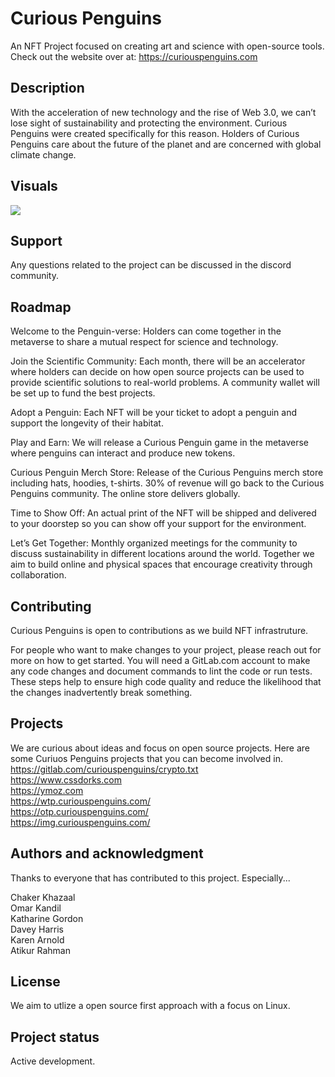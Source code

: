  # Curious Penguins

An NFT Project focused on creating art and science with open-source tools. Check out the website over at: https://curiouspenguins.com

## Description
With the acceleration of new technology and the rise of Web 3.0, we can’t lose sight of sustainability and protecting the environment. Curious Penguins were created specifically for this reason. Holders of Curious Penguins care about the future of the planet and are concerned with global climate change.

## Visuals
<img src="https://gitlab.com/ptoone/curious-penguins/-/raw/main/public/images/Xylologist-039.png">

## Support
Any questions related to the project can be discussed in the discord community.

## Roadmap
Welcome to the Penguin-verse: Holders can come together in the metaverse to share a mutual respect for science and technology. 

Join the Scientific Community: Each month, there will be an accelerator where holders can decide on how open source projects can be used to provide scientific solutions to real-world problems. A community wallet will be set up to fund the best projects. 

Adopt a Penguin: Each NFT will be your ticket to adopt a penguin and support the longevity of their habitat.  

Play and Earn: We will release a Curious Penguin game in the metaverse where penguins can interact and produce new tokens.
  
Curious Penguin Merch Store: Release of the Curious Penguins merch store including hats, hoodies, t-shirts. 30% of revenue will go back to the Curious Penguins community. The online store delivers globally.  

Time to Show Off: An actual print of the NFT will be shipped and delivered to your doorstep so you can show off your support for the environment. 

Let’s Get Together: Monthly organized meetings for the community to discuss sustainability in different locations around the world. Together we aim to build online and physical spaces that encourage creativity through collaboration.

## Contributing
Curious Penguins is open to contributions as we build NFT infrastruture. 

For people who want to make changes to your project, please reach out for more on how to get started. 
You will need a GitLab.com account to make any code changes and document commands to lint the code or run tests. These steps help to ensure high code quality and reduce the likelihood that the changes inadvertently break something. 

## Projects
We are curious about ideas and focus on open source projects. Here are some Curiuos Penguins projects that you can become involved in.<br>
https://gitlab.com/curiouspenguins/crypto.txt<br>
https://www.cssdorks.com<br>
https://ymoz.com<br>
https://wtp.curiouspenguins.com/<br>
https://otp.curiouspenguins.com/<br>
https://img.curiouspenguins.com/<br>


## Authors and acknowledgment
Thanks to everyone that has contributed to this project. Especially...<br>

Chaker Khazaal<br>
Omar Kandil<br>
Katharine Gordon<br>
Davey Harris<br>
Karen Arnold<br>
Atikur Rahman<br>

## License
We aim to utlize a open source first approach with a focus on Linux. 

## Project status
Active development. 
